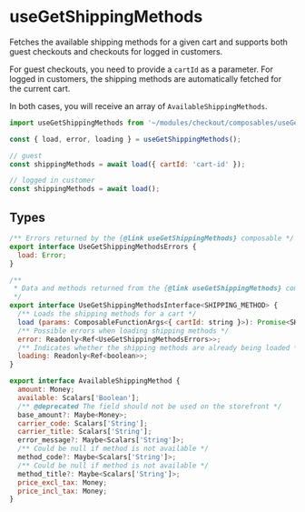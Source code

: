 # useGetShippingMethods

Fetches the available shipping methods for a given cart and supports both guest checkouts and checkouts for logged in customers.

For guest checkouts, you need to provide a `cartId` as a parameter. For logged in customers, the shipping methods are automatically fetched for the current cart.

In both cases, you will receive an array of `AvailableShippingMethods`.

```js
import useGetShippingMethods from '~/modules/checkout/composables/useGetShippingMethods';

const { load, error, loading } = useGetShippingMethods();

// guest
const shippingMethods = await load({ cartId: 'cart-id' });

// logged in customer
const shippingMethods = await load();

```


## Types

```js
/** Errors returned by the {@link useGetShippingMethods} composable */
export interface UseGetShippingMethodsErrors {
  load: Error;
}

/**
 * Data and methods returned from the {@link useGetShippingMethods} composable
 */
export interface UseGetShippingMethodsInterface<SHIPPING_METHOD> {
  /** Loads the shipping methods for a cart */
  load (params: ComposableFunctionArgs<{ cartId: string }>): Promise<SHIPPING_METHOD[]>;
  /** Possible errors when loading shipping methods */
  error: Readonly<Ref<UseGetShippingMethodsErrors>>;
  /** Indicates whether the shipping methods are already being loaded */
  loading: Readonly<Ref<boolean>>;
}

export interface AvailableShippingMethod {
  amount: Money;
  available: Scalars['Boolean'];
  /** @deprecated The field should not be used on the storefront */
  base_amount?: Maybe<Money>;
  carrier_code: Scalars['String'];
  carrier_title: Scalars['String'];
  error_message?: Maybe<Scalars['String']>;
  /** Could be null if method is not available */
  method_code?: Maybe<Scalars['String']>;
  /** Could be null if method is not available */
  method_title?: Maybe<Scalars['String']>;
  price_excl_tax: Money;
  price_incl_tax: Money;
}
```
